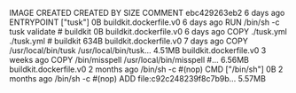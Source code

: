 IMAGE               CREATED             CREATED BY                                      SIZE                COMMENT
ebc429263eb2        6 days ago          ENTRYPOINT ["tusk"]                             0B                  buildkit.dockerfile.v0
<missing>           6 days ago          RUN /bin/sh -c tusk validate # buildkit         0B                  buildkit.dockerfile.v0
<missing>           6 days ago          COPY ./tusk.yml ./tusk.yml # buildkit           634B                buildkit.dockerfile.v0
<missing>           7 days ago          COPY /usr/local/bin/tusk /usr/local/bin/tusk…   4.51MB              buildkit.dockerfile.v0
<missing>           3 weeks ago         COPY /bin/misspell /usr/local/bin/misspell #…   6.56MB              buildkit.dockerfile.v0
<missing>           2 months ago        /bin/sh -c #(nop)  CMD ["/bin/sh"]              0B
<missing>           2 months ago        /bin/sh -c #(nop) ADD file:c92c248239f8c7b9b…   5.57MB

